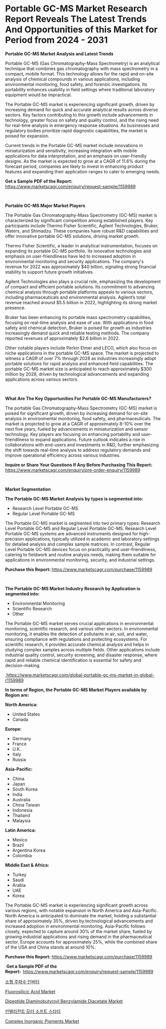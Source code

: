 <p><h1>Portable GC-MS Market Research Report Reveals The Latest Trends And Opportunities of this Market for Period from 2024 - 2031</h1></p><p><strong>Portable GC-MS Market Analysis and Latest Trends</strong></p>
<p><p>Portable GC-MS (Gas Chromatography-Mass Spectrometry) is an analytical technique that combines gas chromatography with mass spectrometry in a compact, mobile format. This technology allows for the rapid and on-site analysis of chemical compounds in various applications, including environmental monitoring, food safety, and forensic investigations. Its portability enhances usability in field settings where traditional laboratory equipment would be impractical.</p><p>The Portable GC-MS market is experiencing significant growth, driven by increasing demand for quick and accurate analytical results across diverse sectors. Key factors contributing to this growth include advancements in technology, greater focus on safety and quality control, and the rising need for real-time analysis in emergency response situations. As businesses and regulatory bodies prioritize rapid diagnostic capabilities, the market is poised for expansion.</p><p>Current trends in the Portable GC-MS market include innovations in miniaturization and sensitivity, increasing integration with mobile applications for data interpretation, and an emphasis on user-friendly designs. As the market is expected to grow at a CAGR of 11.6% during the forecast period, companies are likely to invest in enhancing product features and expanding their application ranges to cater to emerging needs.</p></p>
<p><strong>Get a Sample PDF of the Report:&nbsp;</strong> <a href="https://www.marketscagr.com/enquiry/request-sample/1159989">https://www.marketscagr.com/enquiry/request-sample/1159989</a></p>
<p>&nbsp;</p>
<p><strong>Portable GC-MS Major Market Players</strong></p>
<p><p>The Portable Gas Chromatography-Mass Spectrometry (GC-MS) market is characterized by significant competition among established players. Key participants include Thermo Fisher Scientific, Agilent Technologies, Bruker, Waters, and Shimadzu. These companies have robust R&D capabilities and offer innovative portable GC-MS solutions, driving market growth.</p><p>Thermo Fisher Scientific, a leader in analytical instrumentation, focuses on expanding its portable GC-MS portfolio. Its innovative technologies and emphasis on user-friendliness have led to increased adoption in environmental monitoring and security applications. The company's revenue for 2022 was approximately $40 billion, signaling strong financial stability to support future growth initiatives.</p><p>Agilent Technologies also plays a crucial role, emphasizing the development of compact and efficient portable solutions. Its commitment to advancing chemical analysis through portable platforms appeals to various sectors, including pharmaceuticals and environmental analysis. Agilent’s total revenue reached around $5.5 billion in 2022, highlighting its strong market presence.</p><p>Bruker has been enhancing its portable mass spectrometry capabilities, focusing on real-time analysis and ease of use. With applications in food safety and chemical detection, Bruker is poised for growth as industries increasingly demand quick and reliable testing methods. The company reported revenues of approximately $2.6 billion in 2022.</p><p>Other notable players include Perkin Elmer and LECO, which also focus on niche applications in the portable GC-MS space. The market is projected to witness a CAGR of over 7% through 2028 as industries increasingly adopt portable solutions for rapid analysis and enhanced field capabilities. The portable GC-MS market size is anticipated to reach approximately $300 million by 2028, driven by technological advancements and expanding applications across various sectors.</p></p>
<p>&nbsp;</p>
<p><strong>What Are The Key Opportunities For Portable GC-MS Manufacturers?</strong></p>
<p><p>The portable Gas Chromatography-Mass Spectrometry (GC-MS) market is poised for significant growth, driven by increasing demand for on-site analysis in environmental monitoring, food safety, and pharmaceuticals. The market is projected to grow at a CAGR of approximately 8-10% over the next five years, fueled by advancements in miniaturization and sensor technology. Key players are focusing on enhancing portability and user-friendliness to expand applications. Future outlook indicates a rise in collaborations with end-users and investments in R&D, further emphasizing the shift towards real-time analysis to address regulatory demands and improve operational efficiency across various industries.</p></p>
<p><strong>Inquire or Share Your Questions If Any Before Purchasing This Report:</strong> <a href="https://www.marketscagr.com/enquiry/pre-order-enquiry/1159989">https://www.marketscagr.com/enquiry/pre-order-enquiry/1159989</a></p>
<p>&nbsp;</p>
<p><strong>Market Segmentation</strong></p>
<p><strong>The Portable GC-MS Market Analysis by types is segmented into:</strong></p>
<p><ul><li>Research Level Portable GC-MS</li><li>Regular Level Portable GC-MS</li></ul></p>
<p><p>The Portable GC-MS market is segmented into two primary types: Research Level Portable GC-MS and Regular Level Portable GC-MS. Research Level Portable GC-MS systems are advanced instruments designed for high-precision applications, typically utilized in academic and laboratory settings for detailed analysis and complex sample matrices. In contrast, Regular Level Portable GC-MS devices focus on practicality and user-friendliness, catering to fieldwork and routine analysis needs, making them suitable for applications in environmental monitoring, security, and industrial settings.</p></p>
<p><strong>Purchase this Report:&nbsp;</strong><a href="https://www.marketscagr.com/purchase/1159989">https://www.marketscagr.com/purchase/1159989</a></p>
<p>&nbsp;</p>
<p><strong>The Portable GC-MS Market Industry Research by Application is segmented into:</strong></p>
<p><ul><li>Environmental Monitoring</li><li>Scientific Research</li><li>Other</li></ul></p>
<p><p>The Portable GC-MS market serves crucial applications in environmental monitoring, scientific research, and various other sectors. In environmental monitoring, it enables the detection of pollutants in air, soil, and water, ensuring compliance with regulations and protecting ecosystems. For scientific research, it provides accurate chemical analysis and helps in studying complex samples across multiple fields. Other applications include industrial quality control, security screening, and disaster response, where rapid and reliable chemical identification is essential for safety and decision-making.</p></p>
<p><a href="https://www.marketscagr.com/global-portable-gc-ms-market-in-global-r1159989">&nbsp;https://www.marketscagr.com/global-portable-gc-ms-market-in-global-r1159989</a></p>
<p><strong>In terms of Region, the Portable GC-MS Market Players available by Region are:</strong></p>
<p>
    <p> <strong> North America: </strong>
        <ul>
            <li>United States</li>
            <li>Canada</li>
        </ul>
        </p> 
    <p> <strong> Europe: </strong>
        <ul>
            <li>Germany</li>
            <li>France</li>
            <li>U.K.</li>
            <li>Italy</li>
            <li>Russia</li>
        </ul>
        </p> 
    <p> <strong> Asia-Pacific: </strong>
        <ul>
            <li>China</li>
            <li>Japan</li>
            <li>South Korea</li>
            <li>India</li>
            <li>Australia</li>
            <li>China Taiwan</li>
            <li>Indonesia</li>
            <li>Thailand</li>
            <li>Malaysia</li>
        </ul>
        </p> 
    <p> <strong> Latin America: </strong>
        <ul>
            <li>Mexico</li>
            <li>Brazil</li>
            <li>Argentina Korea</li>
            <li>Colombia</li>
        </ul>
        </p> 
    <p> <strong> Middle East & Africa: </strong>
        <ul>
            <li>Turkey</li>
            <li>Saudi</li>
            <li>Arabia</li>
            <li>UAE</li>
            <li>Korea</li>
        </ul>
    </p>
    </p>
<p><p>The Portable GC-MS market is experiencing significant growth across various regions, with notable expansion in North America and Asia-Pacific. North America is anticipated to dominate the market, holding a substantial share of approximately 35%, driven by technological advancements and increased adoption in environmental monitoring. Asia-Pacific follows closely, expected to capture around 30% of the market share, fueled by growing industrial applications and rising demand in the pharmaceutical sector. Europe accounts for approximately 25%, while the combined share of the USA and China stands at around 10%.</p></p>
<p><strong>Purchase this Report: </strong><a href="https://www.marketscagr.com/purchase/1159989">https://www.marketscagr.com/purchase/1159989</a></p>
<p>&nbsp;<strong>Get a Sample PDF of the Report:&nbsp;&nbsp;</strong><a href="https://www.marketscagr.com/enquiry/request-sample/1159989">https://www.marketscagr.com/enquiry/request-sample/1159989</a></p>
<p><strong></strong></p>
<p><p><a href="https://medium.com/@juliobeyter8767567/small-size-frequency-inverters-market-%EC%9D%98-%EA%B8%80%EB%A1%9C%EB%B2%8C-%EC%8B%9C%EC%9E%A5-%EA%B0%9C%EC%9A%94%EB%8A%94-%EC%A0%84-%EC%84%B8%EA%B3%84-%EB%B0%8F-%EC%A3%BC%EC%9A%94-%EC%8B%9C%EC%9E%A5%EC%9D%98-%EC%82%B0%EC%97%85%EC%97%90-%EC%98%81%ED%96%A5%EC%9D%84-%EB%AF%B8%EC%B9%98%EB%8A%94-%EC%A3%BC%EC%9A%94-%ED%8A%B8%EB%A0%8C%EB%93%9C%EC%97%90-%EB%8C%80%ED%95%9C-%EB%8F%85%ED%8A%B9%ED%95%9C-%EA%B4%80%EC%A0%90%EC%9D%84-1c8abdeb56d3">소형 주파수 인버터</a></p><p><a href="https://www.linkedin.com/pulse/fluorosilicic-acid-market-research-report-forecast-growth-prospects-3v4jf?trackingId=vTz9URpYTGevdc5gGAAo5A%3D%3D">Fluorosilicic Acid Market</a></p><p><a href="https://issuu.com/reportprime-2/docs/dipeptide-diaminobutyroyl-benzylami_c23428c6b277ff">Dipeptide Diaminobutyroyl Benzylamide Diacetate Market</a></p><p><a href="https://medium.com/@juliobeyter8767567/intelligent-motor-soft-starter-market-%EC%9D%98-%EA%B8%80%EB%A1%9C%EB%B2%8C-%EC%8B%9C%EC%9E%A5-%EA%B0%9C%EC%9A%94%EB%8A%94-%EC%A0%84-%EC%84%B8%EA%B3%84-%EB%B0%8F-%EC%A3%BC%EC%9A%94-%EC%8B%9C%EC%9E%A5%EC%9D%98-%EC%82%B0%EC%97%85%EC%97%90-%EC%98%81%ED%96%A5%EC%9D%84-%EB%AF%B8%EC%B9%98%EB%8A%94-%EC%A3%BC%EC%9A%94-%ED%8A%B8%EB%A0%8C%EB%93%9C%EC%97%90-%EB%8C%80%ED%95%9C-%EB%8F%85%ED%8A%B9%ED%95%9C-%EA%B4%80%EC%A0%90%EC%9D%84-44d747cf7e59">인텔리전트 모터 소프트 스타터</a></p><p><a href="https://www.linkedin.com/pulse/market-leaders-laggards-global-complex-inorganic-pigments-trends-eqrwf?trackingId=tFaWp9qZStmzHGv1lT7djg%3D%3D">Complex Inorganic Pigments Market</a></p></p>